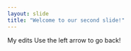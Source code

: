 ```yaml
---
layout: slide
title: "Welcome to our second slide!"
---
```

My edits
Use the left arrow to go back!
